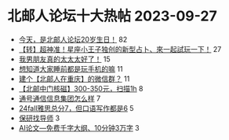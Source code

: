 # 北邮人论坛十大热帖 2023-09-27

- [今天，是北邮人论坛20岁生日！](https://bbs.byr.cn/article/Picture/3350897) 82
- [【转】超神准！星座小王子独创的新型占卜、來一起試玩一下！](https://bbs.byr.cn/article/Constellations/326533) 27
- [我男朋友真的太太太好了！](https://bbs.byr.cn/article/Feeling/3199938) 15
- [想知道大家睡前都是玩手机的嘛](https://bbs.byr.cn/article/Talking/6401413) 11
- [建个【北邮人在重庆】的微信群？](https://bbs.byr.cn/article/Chongqing/25608) 11
- [【北邮中门核磁】300-350元，扫描1h](https://bbs.byr.cn/article/BNU/16262) 8
- [通号通信信息集团怎么样](https://bbs.byr.cn/article/Job/2196510) 7
- [24fall雅思总分7，但口语写作都是6](https://bbs.byr.cn/article/GoAbroad/394345) 5
- [保研找导师](https://bbs.byr.cn/article/AimGraduate/1226972) 3
- [AI论文—免费千字大纲、10分钟3万字](https://bbs.byr.cn/article/Entrepreneurship/30290) 3



